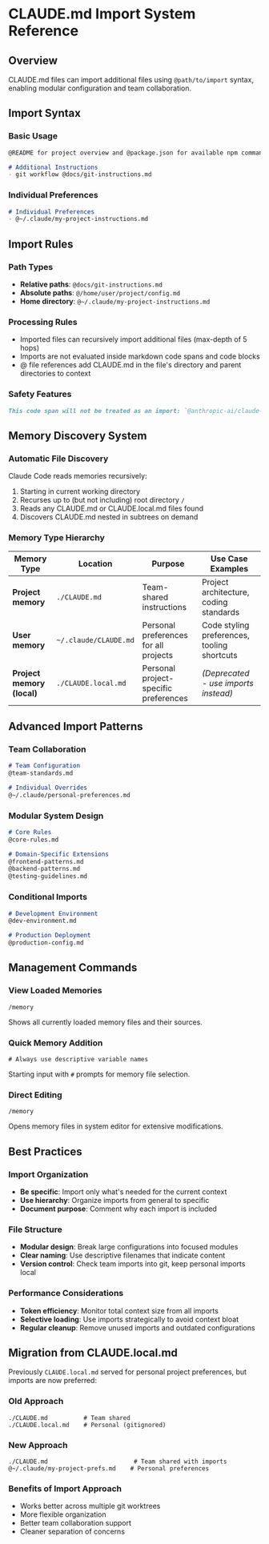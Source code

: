 # CLAUDE.md Import System Reference

## Overview
CLAUDE.md files can import additional files using `@path/to/import` syntax, enabling modular configuration and team collaboration.

## Import Syntax

### Basic Usage
```markdown
@README for project overview and @package.json for available npm commands for this project.

# Additional Instructions
- git workflow @docs/git-instructions.md
```

### Individual Preferences
```markdown
# Individual Preferences
- @~/.claude/my-project-instructions.md
```

## Import Rules

### Path Types
- **Relative paths**: `@docs/git-instructions.md`
- **Absolute paths**: `@/home/user/project/config.md`
- **Home directory**: `@~/.claude/my-project-instructions.md`

### Processing Rules
- Imported files can recursively import additional files (max-depth of 5 hops)
- Imports are not evaluated inside markdown code spans and code blocks
- @ file references add CLAUDE.md in the file's directory and parent directories to context

### Safety Features
```markdown
This code span will not be treated as an import: `@anthropic-ai/claude-code`
```

## Memory Discovery System

### Automatic File Discovery
Claude Code reads memories recursively:
1. Starting in current working directory
2. Recurses up to (but not including) root directory `/`
3. Reads any CLAUDE.md or CLAUDE.local.md files found
4. Discovers CLAUDE.md nested in subtrees on demand

### Memory Type Hierarchy

| Memory Type | Location | Purpose | Use Case Examples |
|-------------|----------|---------|------------------|
| **Project memory** | `./CLAUDE.md` | Team-shared instructions | Project architecture, coding standards |
| **User memory** | `~/.claude/CLAUDE.md` | Personal preferences for all projects | Code styling preferences, tooling shortcuts |
| **Project memory (local)** | `./CLAUDE.local.md` | Personal project-specific preferences | *(Deprecated - use imports instead)* |

## Advanced Import Patterns

### Team Collaboration
```markdown
# Team Configuration
@team-standards.md

# Individual Overrides
@~/.claude/personal-preferences.md
```

### Modular System Design
```markdown
# Core Rules
@core-rules.md

# Domain-Specific Extensions
@frontend-patterns.md
@backend-patterns.md
@testing-guidelines.md
```

### Conditional Imports
```markdown
# Development Environment
@dev-environment.md

# Production Deployment  
@production-config.md
```

## Management Commands

### View Loaded Memories
```
/memory
```
Shows all currently loaded memory files and their sources.

### Quick Memory Addition
```
# Always use descriptive variable names
```
Starting input with `#` prompts for memory file selection.

### Direct Editing
```
/memory
```
Opens memory files in system editor for extensive modifications.

## Best Practices

### Import Organization
- **Be specific**: Import only what's needed for the current context
- **Use hierarchy**: Organize imports from general to specific
- **Document purpose**: Comment why each import is included

### File Structure
- **Modular design**: Break large configurations into focused modules
- **Clear naming**: Use descriptive filenames that indicate content
- **Version control**: Check team imports into git, keep personal imports local

### Performance Considerations
- **Token efficiency**: Monitor total context size from all imports
- **Selective loading**: Use imports strategically to avoid context bloat
- **Regular cleanup**: Remove unused imports and outdated configurations

## Migration from CLAUDE.local.md

Previously `CLAUDE.local.md` served for personal project preferences, but imports are now preferred:

### Old Approach
```
./CLAUDE.md          # Team shared
./CLAUDE.local.md    # Personal (gitignored)
```

### New Approach
```
./CLAUDE.md                        # Team shared with imports
@~/.claude/my-project-prefs.md    # Personal preferences
```

### Benefits of Import Approach
- Works better across multiple git worktrees
- More flexible organization
- Better team collaboration support
- Cleaner separation of concerns